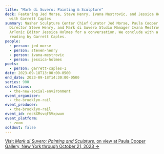 ```yaml
---
title: "Mark di Suvero: Painting & Sculpture"
deck: Featuring Jed Morse, Steve Henry, Ivana Mestrovic, and Jessica Holmes,
  with Garrett Caples
summary: Nasher Sculpture Center Chief Curator Jed Morse, Paula Cooper Gallery
  Director Steve Henry, and Mark di Suvero Studio Manager Ivana Mestrovic join
  ArTonic Editor Jessica Holmes for a conversation. We conclude with a poetry
  reading by Garrett Caples.
people:
  - person: jed-morse
  - person: steven-henry
  - person: ivana-mestrovic
  - person: jessica-holmes
poets:
  - person: garrett-caples-1
date: 2023-09-18T13:00:00-0500
end_date: 2023-09-18T14:30:00-0500
series: 900
collections:
  - the-new-social-environment
event_organizer:
  - the-brooklyn-rail
event_producer:
  - the-brooklyn-rail
event_id: reckXMsvqf5Vxpwun
event_platform:
  - zoom
soldout: false
---
```

[V﻿isit *Mark di Suvero: Painting and Sculpture*, on view at Paula Cooper Gallery, New York through October 21, 2023 →](https://www.paulacoopergallery.com/exhibitions/mark-di-suvero15#tab:slideshow;tab-1:thumbnails)